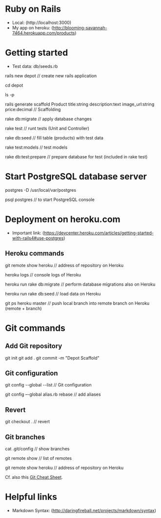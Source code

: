Ruby on Rails
=============

* Local: (http://localhost:3000)
* My app on heroku: (http://blooming-savannah-7464.herokuapp.com/products)




Getting started
===============


* Test data: db/seeds.rb


rails new depot		// create new rails application

cd depot

ls -p

rails generate scaffold Product title:string description:text image_url:string price:decimal	// Scaffolding

rake db:migrate		// apply database changes

rake test		// runt tests (Unit and Controller)

rake db:seed	// fill table (products) with test data

rake test:models	// test models

rake db:test:prepare		// prepare database for test (included in rake test)





Start PostgreSQL database server
================================

postgres -D /usr/local/var/postgres

psql postgres   // to start PostgreSQL console





Deployment on heroku.com
========================

* Important link: (https://devcenter.heroku.com/articles/getting-started-with-rails4#use-postgres)


## Heroku commands

git remote show heroku		// address of repository on Heroku

heroku logs		// console logs of Heroku

heroku run rake db:migrate		// perform database migrations also on Heroku

heroku run rake db:seed		// load data on Heroku

git ps heroku master		// push local branch into remote branch on Heroku (remote + branch)






Git commands
============

## Add Git repository

git init
git add .
git commit -m "Depot Scaffold"



## Git configuration

git config --global --list		// Git configuration

git config –-global alias.rb rebase		// add aliases



## Revert

git checkout .		// revert




## Git branches

cat .git/config		// show branches

git remote show		// list of remotes

git remote show heroku	// address of repository on Heroku





Cf. also this [Git Cheat Sheet](http://cheat.errtheblog.com/s/git).




Helpful links
=============

* Markdown Syntax: (http://daringfireball.net/projects/markdown/syntax)


